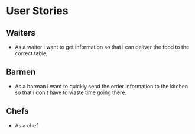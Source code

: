 # User Stories

## Waiters

 - As a waiter i want to get information so that i can deliver the food to the correct table.

## Barmen

 - As a barman i want to quickly send the order information to the kitchen so that i don't have to waste time going there.

## Chefs

 - As a chef 
